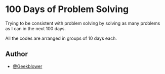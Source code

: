 # 100 Days of Problem Solving

Trying to be consistent with problem solving by solving as many problems as I can in the next 100 days.

All the codes are arranged in groups of 10 days each.


## Author

- [@Geekblower](https://www.github.com/geekblower)
